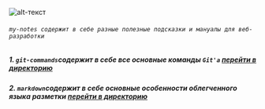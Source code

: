 ![alt-текст](https://github.com/serg-gavel/my-notes/blob/master/main-logo.jpg "main-logo.jpg")
###### `my-notes содержит в себе разные полезные подсказки и мануалы для веб-разработки`

##### 1. `git-commands`содержит в себе все основные команды `Git'a`  [перейти в директорию](https://github.com/serg-gavel/my-notes/tree/master/git-commands)
##### 2. `markdown`содержит в себе основные особенности облегченного языка разметки [перейти в директорию](https://github.com/serg-gavel/my-notes/tree/master/markdown)


